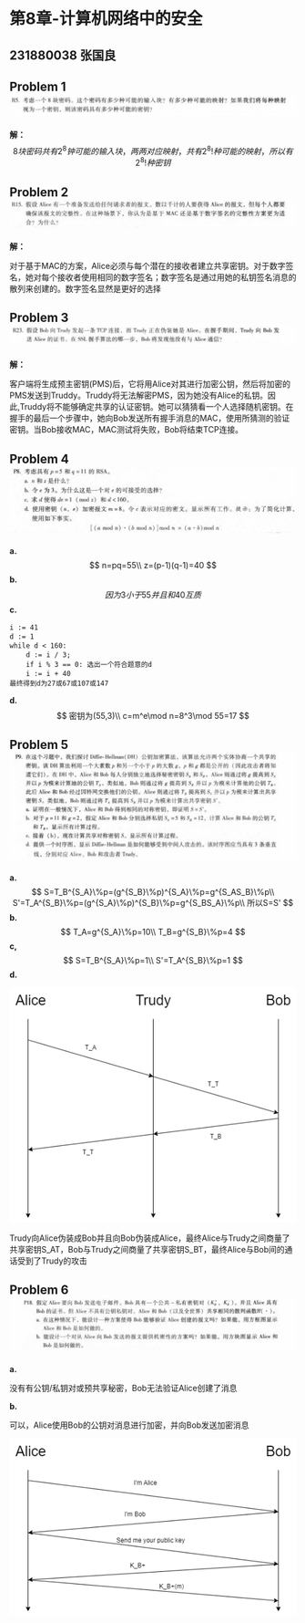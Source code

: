 # 第8章-计算机网络中的安全 

## 231880038 张国良

## Problem 1![alt text](image.png)

**解：**
$$
8块密码共有2^8钟可能的输入块，两两对应映射，共有2^8!种可能的映射，所以有2^8!种密钥
$$

## Problem 2![alt text](image-1.png)

**解：**

对于基于MAC的方案，Alice必须与每个潜在的接收者建立共享密钥。对于数字签名，她对每个接收者使用相同的数字签名；数字签名是通过用她的私钥签名消息的散列来创建的。数字签名显然是更好的选择

## Problem 3![alt text](image-2.png)

**解：**

客户端将生成预主密钥(PMS)后，它将用Alice对其进行加密公钥，然后将加密的PMS发送到Truddy。Truddy将无法解密PMS，因为她没有Alice的私钥。因此,Truddy将不能够确定共享的认证密钥。她可以猜猜看一个人选择随机密钥。在握手的最后一个步骤中，她向Bob发送所有握手消息的MAC，使用所猜测的验证密钥。当Bob接收MAC，MAC测试将失败，Bob将结束TCP连接。

## Problem 4![alt text](image-3.png)

**a.**
$$
n=pq=55\\
z=(p-1)(q-1)=40
$$
**b.**
$$
因为3小于55并且和40互质
$$
**c.**

```
i := 41
d := 1
while d < 160:
	d := i / 3;
	if i % 3 == 0: 选出一个符合题意的d
	i := i + 40
最终得到d为27或67或107或147
```

**d.**
$$
密钥为(55,3)\\
c=m^e\mod n=8^3\mod 55=17
$$

## Problem 5![alt text](image-4.png)

**a.**
$$
S=T_B^{S_A}\%p=(g^{S_B}\%p)^{S_A}\%p=g^{S_AS_B}\%p\\
S'=T_A^{S_B}\%p=(g^{S_A}\%p)^{S_B}\%p=g^{S_BS_A}\%p\\
所以S=S'
$$
**b.**
$$
T_A=g^{S_A}\%p=10\\
T_B=g^{S_B}\%p=4
$$
**c,**
$$
S=T_B^{S_A}\%p=1\\
S'=T_A^{S_B}\%p=1
$$
**d.**

![alt text](image-6.png)

Trudy向Alice伪装成Bob并且向Bob伪装成Alice，最终Alice与Trudy之间商量了共享密钥S_AT，Bob与Trudy之间商量了共享密钥S_BT，最终Alice与Bob间的通话受到了Trudy的攻击

## Problem 6![alt text](image-5.png)

**a.**

没有有公钥/私钥对或预共享秘密，Bob无法验证Alice创建了消息

**b.**

可以，Alice使用Bob的公钥对消息进行加密，并向Bob发送加密消息

![alt text](image-7.png)